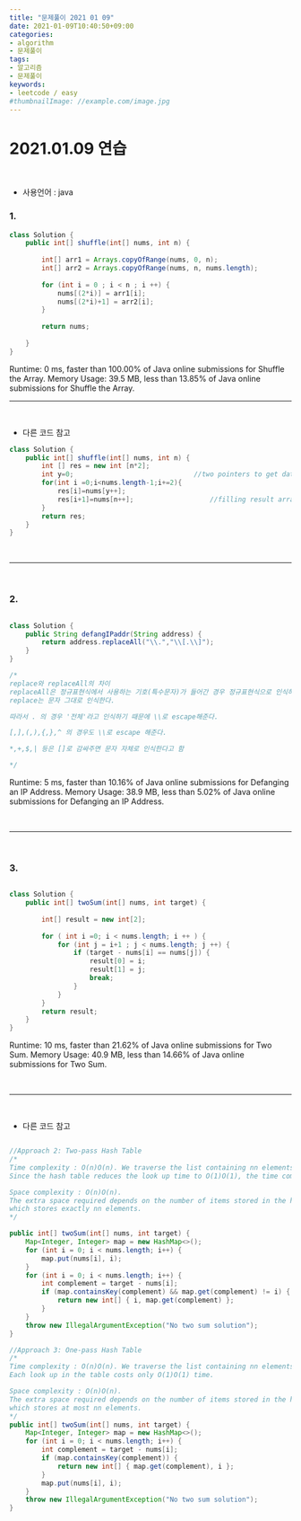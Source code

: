 ```yaml
---
title: "문제풀이 2021 01 09"
date: 2021-01-09T10:40:50+09:00
categories:
- algorithm
- 문제풀이
tags:
- 알고리즘
- 문제풀이
keywords:
- leetcode / easy
#thumbnailImage: //example.com/image.jpg
---
```


<!--more-->
# 2021.01.09 연습

&nbsp;

- 사용언어 : java

### 1. 

```java
class Solution {
    public int[] shuffle(int[] nums, int n) {
              
        int[] arr1 = Arrays.copyOfRange(nums, 0, n);
        int[] arr2 = Arrays.copyOfRange(nums, n, nums.length);
        
        for (int i = 0 ; i < n ; i ++) {
            nums[(2*i)] = arr1[i];
            nums[(2*i)+1] = arr2[i];
        }        
        
        return nums;
        
    }
}
```

Runtime: 0 ms, faster than 100.00% of Java online submissions for Shuffle the Array.
Memory Usage: 39.5 MB, less than 13.85% of Java online submissions for Shuffle the Array.

----

&nbsp;

- 다른 코드 참고

```java
class Solution {
    public int[] shuffle(int[] nums, int n) {
        int [] res = new int [n*2];
        int y=0;                              //two pointers to get data from given array 
        for(int i =0;i<nums.length-1;i+=2){
            res[i]=nums[y++];
            res[i+1]=nums[n++];                   //filling result array  
        }
        return res;
    }
}

```

&nbsp;

-----

&nbsp;

### 2. 

```java

class Solution {
    public String defangIPaddr(String address) {
        return address.replaceAll("\\.","\\[.\\]");
    }
}

/*
replace와 replaceAll의 차이
replaceAll은 정규표현식에서 사용하는 기호(특수문자)가 들어간 경우 정규표현식으로 인식하고
replace는 문자 그대로 인식한다.

따라서 . 의 경우 '전체'라고 인식하기 때문에 \\로 escape해준다.

[,],(,),{,},^ 의 경우도 \\로 escape 해준다.

*,+,$,| 등은 []로 감싸주면 문자 자체로 인식한다고 함

*/

```
Runtime: 5 ms, faster than 10.16% of Java online submissions for Defanging an IP Address.
Memory Usage: 38.9 MB, less than 5.02% of Java online submissions for Defanging an IP Address.


&nbsp;

-----

&nbsp;

### 3.

```java

class Solution {
    public int[] twoSum(int[] nums, int target) {
        
        int[] result = new int[2];
        
        for ( int i =0; i < nums.length; i ++ ) {
            for (int j = i+1 ; j < nums.length; j ++) {
                if (target - nums[i] == nums[j]) {
                    result[0] = i;
                    result[1] = j;
                    break;
                }
            }
        }
        return result;
    }
}
```

Runtime: 10 ms, faster than 21.62% of Java online submissions for Two Sum.
Memory Usage: 40.9 MB, less than 14.66% of Java online submissions for Two Sum.


&nbsp;

-----

&nbsp;

- 다른 코드 참고

```java

//Approach 2: Two-pass Hash Table
/*
Time complexity : O(n)O(n). We traverse the list containing nn elements exactly twice. 
Since the hash table reduces the look up time to O(1)O(1), the time complexity is O(n)O(n).

Space complexity : O(n)O(n). 
The extra space required depends on the number of items stored in the hash table, 
which stores exactly nn elements.
*/

public int[] twoSum(int[] nums, int target) {
    Map<Integer, Integer> map = new HashMap<>();
    for (int i = 0; i < nums.length; i++) {
        map.put(nums[i], i);
    }
    for (int i = 0; i < nums.length; i++) {
        int complement = target - nums[i];
        if (map.containsKey(complement) && map.get(complement) != i) {
            return new int[] { i, map.get(complement) };
        }
    }
    throw new IllegalArgumentException("No two sum solution");
}

//Approach 3: One-pass Hash Table
/*
Time complexity : O(n)O(n). We traverse the list containing nn elements only once. 
Each look up in the table costs only O(1)O(1) time.

Space complexity : O(n)O(n). 
The extra space required depends on the number of items stored in the hash table, 
which stores at most nn elements.
*/
public int[] twoSum(int[] nums, int target) {
    Map<Integer, Integer> map = new HashMap<>();
    for (int i = 0; i < nums.length; i++) {
        int complement = target - nums[i];
        if (map.containsKey(complement)) {
            return new int[] { map.get(complement), i };
        }
        map.put(nums[i], i);
    }
    throw new IllegalArgumentException("No two sum solution");
}

```
